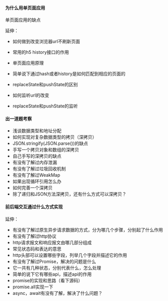 #### 为什么用单页面应用

单页面应用的缺点

延伸：

- 如何做到改变浏览器url不刷新页面

- 常用的h5 history接口的作用
- 单页面应用原理
- 简单说下通过hash或者history是如何匹配到相应的页面的
- replaceState和pushState的区别
- 如何监听url的改变
- replaceState和pushState的监听

#### 出一道题考察

- 浅谈数据类型和地址分配
- 如何实现对复杂数据类型的拷贝（深拷贝）
- JSON.stringify(JSON.parse())的缺点
- 手写一个拷贝对象和数组的深拷贝
- 自己手写的深拷贝的缺点
- 有没有了解过内存泄漏
- 有没有了解过垃圾回收机制
- 有没有了解过WeakMap
- 如果出现循环引用怎么办
- 如何完善一个深拷贝
- 除了递归和JSON方法深拷贝，还有什么方式可以深拷贝？

#### 前后端交互通过什么方式实现

延伸：

- 有没有了解过原生异步请求数据的方式，分为哪几个步骤，分别起了什么作用
- 有没有了解过http协议
- http请求报文和响应报文由哪几部分组成
- 常见状态码和表达的意思
- http头部可以设置哪些字段，列举几个字段并描述它的作用
- 有没有了解过Promise，解决的问题是什么
- 它一共有几种状态，分别代表什么，怎么处理
- 简单的说下它有哪些api，描述api的作用
- promise的实现和思路（看下源码）
- promise.all实现一下
- async，await有没有了解，解决了什么问题？


